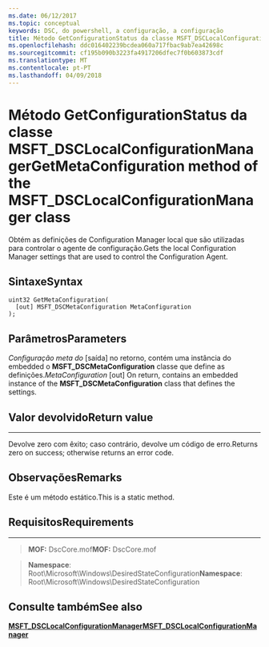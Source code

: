 ```yaml
---
ms.date: 06/12/2017
ms.topic: conceptual
keywords: DSC, do powershell, a configuração, a configuração
title: Método GetConfigurationStatus da classe MSFT_DSCLocalConfigurationManager
ms.openlocfilehash: ddc016402239bcdea060a717fbac9ab7ea42698c
ms.sourcegitcommit: cf195b090b3223fa4917206dfec7f0b603873cdf
ms.translationtype: MT
ms.contentlocale: pt-PT
ms.lasthandoff: 04/09/2018
---
```

# <a name="getmetaconfiguration-method-of-the-msftdsclocalconfigurationmanager-class"></a><span data-ttu-id="7f6a4-103">Método GetConfigurationStatus da classe MSFT_DSCLocalConfigurationManager</span><span class="sxs-lookup"><span data-stu-id="7f6a4-103">GetMetaConfiguration method of the MSFT_DSCLocalConfigurationManager class</span></span>

<span data-ttu-id="7f6a4-104">Obtém as definições de Configuration Manager local que são utilizadas para controlar o agente de configuração.</span><span class="sxs-lookup"><span data-stu-id="7f6a4-104">Gets the local Configuration Manager settings that are used to control the Configuration Agent.</span></span>

<a name="syntax"></a><span data-ttu-id="7f6a4-105">Sintaxe</span><span class="sxs-lookup"><span data-stu-id="7f6a4-105">Syntax</span></span>
------

```mof
uint32 GetMetaConfiguration(
  [out] MSFT_DSCMetaConfiguration MetaConfiguration
);
```

<a name="parameters"></a><span data-ttu-id="7f6a4-106">Parâmetros</span><span class="sxs-lookup"><span data-stu-id="7f6a4-106">Parameters</span></span>
----------

<span data-ttu-id="7f6a4-107">*Configuração meta do* \[saída\] no retorno, contém uma instância do embedded o **MSFT_DSCMetaConfiguration** classe que define as definições.</span><span class="sxs-lookup"><span data-stu-id="7f6a4-107">*MetaConfiguration* \[out\] On return, contains an embedded instance of the **MSFT_DSCMetaConfiguration** class that defines the settings.</span></span>

## <a name="return-value"></a><span data-ttu-id="7f6a4-108">Valor devolvido</span><span class="sxs-lookup"><span data-stu-id="7f6a4-108">Return value</span></span>
------------

<span data-ttu-id="7f6a4-109">Devolve zero com êxito; caso contrário, devolve um código de erro.</span><span class="sxs-lookup"><span data-stu-id="7f6a4-109">Returns zero on success; otherwise returns an error code.</span></span>

## <a name="remarks"></a><span data-ttu-id="7f6a4-110">Observações</span><span class="sxs-lookup"><span data-stu-id="7f6a4-110">Remarks</span></span>

<span data-ttu-id="7f6a4-111">Este é um método estático.</span><span class="sxs-lookup"><span data-stu-id="7f6a4-111">This is a static method.</span></span>

## <a name="requirements"></a><span data-ttu-id="7f6a4-112">Requisitos</span><span class="sxs-lookup"><span data-stu-id="7f6a4-112">Requirements</span></span>
------------
><span data-ttu-id="7f6a4-113">**MOF:** DscCore.mof</span><span class="sxs-lookup"><span data-stu-id="7f6a4-113">**MOF:** DscCore.mof</span></span>

><span data-ttu-id="7f6a4-114">**Namespace**: Root\Microsoft\Windows\DesiredStateConfiguration</span><span class="sxs-lookup"><span data-stu-id="7f6a4-114">**Namespace**: Root\Microsoft\Windows\DesiredStateConfiguration</span></span>


## <a name="see-also"></a><span data-ttu-id="7f6a4-115">Consulte também</span><span class="sxs-lookup"><span data-stu-id="7f6a4-115">See also</span></span>


[<span data-ttu-id="7f6a4-116">**MSFT_DSCLocalConfigurationManager**</span><span class="sxs-lookup"><span data-stu-id="7f6a4-116">**MSFT_DSCLocalConfigurationManager**</span></span>](msft-dsclocalconfigurationmanager.md)